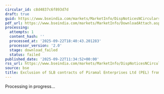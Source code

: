 ```yaml
---
circular_id: c8d4837c6f893d7d
draft: true
guid: https://www.bseindia.com/markets/MarketInfo/DispNoticesNCirculars.aspx?Noticeid={080B417E-97E1-4512-BD41-5E0F1E7623DB}&noticeno=20250922-12&dt=09/22/2025&icount=12&totcount=58&flag=0
pdf_url: https://www.bseindia.com/markets/MarketInfo/DownloadAttach.aspx?id=20250922-12&attachedId=
processing:
  attempts: 1
  content_hash: ''
  processed_at: '2025-09-22T18:40:43.201283'
  processor_version: '2.0'
  stage: download_failed
  status: failed
published_date: '2025-09-22T11:34:52+00:00'
rss_url: https://www.bseindia.com/markets/MarketInfo/DispNoticesNCirculars.aspx?Noticeid={080B417E-97E1-4512-BD41-5E0F1E7623DB}&noticeno=20250922-12&dt=09/22/2025&icount=12&totcount=58&flag=0
source: bse
title: Exclusion of SLB contracts of Piramal Enterprises Ltd (PEL) from SLB Segment
---
```


Processing in progress...